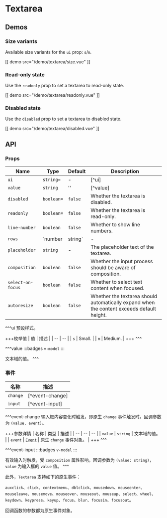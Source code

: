 # Textarea

## Demos

### Size variants

Available size variants for the `ui` prop: `s`/`m`.

[[ demo src="/demo/textarea/size.vue" ]]

### Read-only state

Use the `readonly` prop to set a textarea to read-only state.

[[ demo src="/demo/textarea/readonly.vue" ]]

### Disabled state

Use the `disabled` prop to set a textarea to disabled state.

[[ demo src="/demo/textarea/disabled.vue" ]]

## API

### Props

| Name | Type | Default | Description |
| -- | -- | -- | -- |
| `ui` | `string=` | - | [^ui] |
| `value` | `string` | '' | [^value] |
| `disabled` | `boolean=` | `false` | Whether the textarea is disabled. |
| `readonly` | `boolean=` | `false` | Whether the textarea is read-only. |
| `line-number` | `boolean` | `false` | Whether to show line numbers. |
| `rows` | `number|string` | - | The default visible rows of the textarea. |
| `placeholder` | `string` | - | The placeholder text of the textarea. |
| `composition` | `boolean` | `false` | Whether the input process should be aware of composition. |
| `select-on-focus` | `boolean` | `false` | Whether to select text content when focused. |
| `autoresize` | `boolean` | `false` | Whether the textarea should automatically expand when the content exceeds default height. |

^^^ui
预设样式。

+++枚举值
| 值 | 描述 |
| -- | -- |
| `s` | Small. |
| `m` | Medium. |
+++
^^^

^^^value
:::badges
`v-model`
:::

文本域的值。
^^^

### 事件

| 名称 | 描述 |
| -- | -- |
| `change` | [^event-change] |
| `input` | [^event-input] |

^^^event-change
输入框内容变化时触发，即原生 `change` 事件触发时。回调参数为 `(value, event)`。

+++参数详情
| 名称 | 类型 | 描述 |
| -- | -- | -- |
| `value` | `string` | 文本域的值。 |
| `event` | [`Event`](https://developer.mozilla.org/zh-CN/docs/Web/Events/change) | 原生 `change` 事件对象。 |
+++
^^^

^^^event-input
:::badges
`v-model`
:::

有效输入时触发，受 `composition` 属性影响。回调参数为 `(value: string)`，`value` 为输入框的 `value` 值。
^^^

此外，`Textarea` 支持如下的原生事件：

`auxclick`、`click`、`contextmenu`、`dblclick`、`mousedown`、`mouseenter`、`mouseleave`、`mousemove`、`mouseover`、`mouseout`、`mouseup`、`select`、`wheel`、`keydown`、`keypress`、`keyup`、`focus`、`blur`、`focusin`、`focusout`。

回调函数的参数都为原生事件对象。
